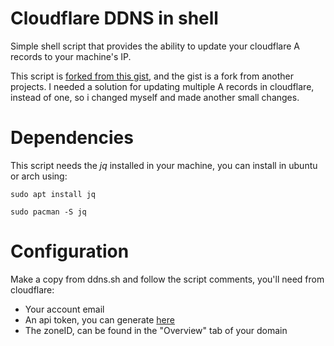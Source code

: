 # Cloudflare DDNS in shell
Simple shell script that provides the ability to update your cloudflare A records to your machine's IP.

This script is [forked from this gist](https://gist.github.com/radiantly/3dbff163624ca3dd32ee8ecf225a7b02), and the gist is a fork from another projects. I needed a solution for updating multiple A records in cloudflare, instead of one, so i changed myself and made another small changes.

# Dependencies 
This script needs the *jq* installed in your machine, you can install in ubuntu or arch using:
```
sudo apt install jq

sudo pacman -S jq
```
# Configuration
Make a copy from ddns.sh and follow the script comments, you'll need from cloudflare: 
* Your account email
* An api token, you can generate [here](https://dash.cloudflare.com/profile/api-tokens)
* The zoneID, can be found in the "Overview" tab of your domain